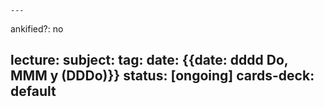 	---
ankified?: no

lecture:
subject:
tag:
date: {{date: dddd Do, MMM y (DDDo)}}
status: [ongoing]
cards-deck: default
---


